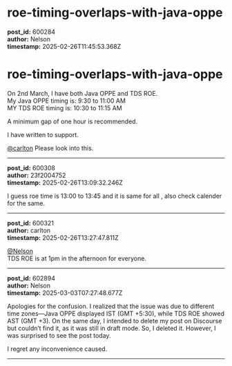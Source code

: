 # roe-timing-overlaps-with-java-oppe

**post_id:** 600284  
**author:** Nelson  
**timestamp:** 2025-02-26T11:45:53.368Z

# roe-timing-overlaps-with-java-oppe

On 2nd March, I have both Java OPPE and TDS ROE.  
My Java OPPE timing is: 9:30 to 11:00 AM  
MY TDS ROE timing is: 10:30 to 11:15 AM

A minimum gap of one hour is recommended.

I have written to support.

[@carlton](/u/carlton) Please look into this.

---

**post_id:** 600308  
**author:** 23f2004752  
**timestamp:** 2025-02-26T13:09:32.246Z

I guess roe time is 13:00 to 13:45 and it is same for all , also check calender for the same.

---

**post_id:** 600321  
**author:** carlton  
**timestamp:** 2025-02-26T13:27:47.811Z

[@Nelson](/u/nelson)  
TDS ROE is at 1pm in the afternoon for everyone.

---

**post_id:** 602894  
**author:** Nelson  
**timestamp:** 2025-03-03T07:27:48.677Z

Apologies for the confusion. I realized that the issue was due to different time zones—Java OPPE displayed IST (GMT +5:30), while TDS ROE showed AST (GMT +3). On the same day, I intended to delete my post on Discourse but couldn’t find it, as it was still in draft mode. So, I deleted it. However, I was surprised to see the post today.

I regret any inconvenience caused.

---

